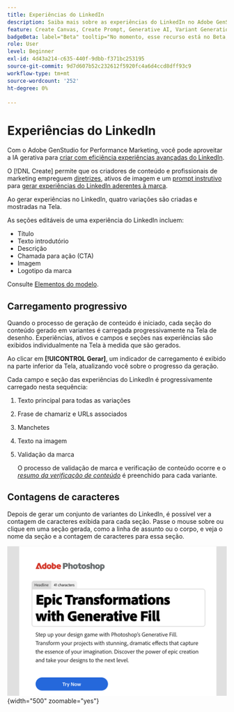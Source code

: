 ```yaml
---
title: Experiências do LinkedIn
description: Saiba mais sobre as experiências do LinkedIn no Adobe GenStudio for Performance Marketing.
feature: Create Canvas, Create Prompt, Generative AI, Variant Generation, Content Generation
badgeBeta: label="Beta" tooltip="No momento, esse recurso está no Beta, portanto, algumas funcionalidades podem estar limitadas ou sujeitas a alterações."
role: User
level: Beginner
exl-id: 4d43a214-c635-440f-9dbb-f371bc253195
source-git-commit: 9d7d607b52c232612f5920fc4a6d4ccd8dff93c9
workflow-type: tm+mt
source-wordcount: '252'
ht-degree: 0%

---
```


# Experiências do LinkedIn

Com o Adobe GenStudio for Performance Marketing, você pode aproveitar a IA gerativa para [criar com eficiência experiências avançadas do LinkedIn](/help/user-guide/create/create-linkedin.md).

O [!DNL Create] permite que os criadores de conteúdo e profissionais de marketing empreguem [diretrizes](/help/user-guide/guidelines/overview.md), ativos de imagem e um [prompt instrutivo](/help/user-guide/effective-prompts.md) para [gerar experiências do LinkedIn aderentes à marca](/help/user-guide/create/create-email-experience.md).

Ao gerar experiências no LinkedIn, quatro variações são criadas e mostradas na Tela.

As seções editáveis de uma experiência do LinkedIn incluem:

* Título
* Texto introdutório
* Descrição
* Chamada para ação (CTA)
* Imagem
* Logotipo da marca

Consulte [Elementos do modelo](/help/user-guide/content/use-templates.md#template-elements).

## Carregamento progressivo

Quando o processo de geração de conteúdo é iniciado, cada seção do conteúdo gerado em variantes é carregada progressivamente na Tela de desenho. Experiências, ativos e campos e seções nas experiências são exibidos individualmente na Tela à medida que são gerados.

Ao clicar em **[!UICONTROL Gerar]**, um indicador de carregamento é exibido na parte inferior da Tela, atualizando você sobre o progresso da geração.

Cada campo e seção das experiências do LinkedIn é progressivamente carregado nesta sequência:

1. Texto principal para todas as variações
1. Frase de chamariz e URLs associados
1. Manchetes
1. Texto na imagem
1. Validação da marca

   O processo de validação de marca e verificação de conteúdo ocorre e o [_resumo da verificação de conteúdo_](/help/user-guide/guidelines/brand-validation.md#content-check-summary) é preenchido para cada variante.

## Contagens de caracteres

Depois de gerar um conjunto de variantes do LinkedIn, é possível ver a contagem de caracteres exibida para cada seção. Passe o mouse sobre ou clique em uma seção gerada, como a linha de assunto ou o corpo, e veja o nome da seção e a contagem de caracteres para essa seção.

![Contagem de caracteres](/help/assets/character-count.png){width="500" zoomable="yes"}
